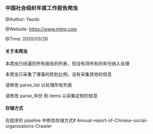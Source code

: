### 中国社会组织年度工作报告爬虫
@Author: Yaodo

@Website: https://www.imtrq.com

@Time: 2020/03/26

#### 关于本爬虫
本爬虫已经遍历所有报告的列表，但没有将所有的年份纳入处理

本爬虫只采集了理事的性别比例，没有采集其他的信息

请修改 parse_list 以处理所有列表

请修改 parse_年份 和 items 以采集定制的信息


#### 存储方式
在程序的 pipeline 中修改存储方式# Annual-report-of-Chinese-social-organizations-Crawler
